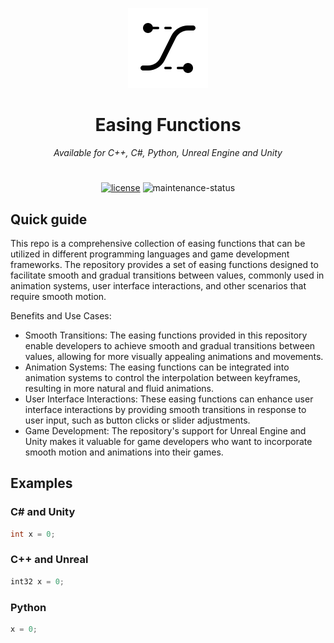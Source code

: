 <!-- markdownlint-disable-next-line -->
<p align="center">
  <a href="#" rel="noopener" target="_blank"><img width="128" src="Resources/Icon128.png" alt="Easing Functions logo"></a>
</p>

<h1 align="center">Easing Functions</h1>

<div align="center">

*Available for C++, C#, Python, Unreal Engine and Unity*
  
</div>

#

<div align="center">

[![license](https://img.shields.io/badge/license-MIT-blue.svg)](https://github.com/mrrobinofficial/easing/blob/HEAD/LICENSE.txt)
![maintenance-status](https://img.shields.io/badge/maintenance-as--is-yellow.svg)

</div>

## Quick guide

This repo is a comprehensive collection of easing functions that can be utilized in different programming languages and game development frameworks. The repository provides a set of easing functions designed to facilitate smooth and gradual transitions between values, commonly used in animation systems, user interface interactions, and other scenarios that require smooth motion.

Benefits and Use Cases:
- Smooth Transitions: The easing functions provided in this repository enable developers to achieve smooth and gradual transitions between values, allowing for more visually appealing animations and movements.
- Animation Systems: The easing functions can be integrated into animation systems to control the interpolation between keyframes, resulting in more natural and fluid animations.
- User Interface Interactions: These easing functions can enhance user interface interactions by providing smooth transitions in response to user input, such as button clicks or slider adjustments.
- Game Development: The repository's support for Unreal Engine and Unity makes it valuable for game developers who want to incorporate smooth motion and animations into their games.

## Examples

### C# and Unity

```csharp
int x = 0;
```

### C++ and Unreal

```cpp
int32 x = 0;
```

### Python

```python
x = 0;
```

